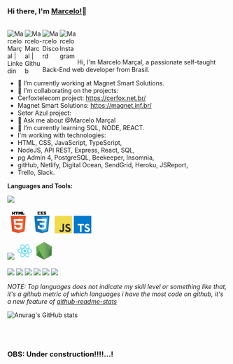 ### Hi there, I'm [Marcelo!](https://github.com/Marcelo-Marcal)👋
<br/>

<a href="https://www.linkedin.com/in/marcelo-mar%C3%A7al-464911a5/">
  <img align="left" alt="Marcelo Marçal | Linkedin" width="40px" src="https://raw.github.com/marcelo-marcal/marcelo-marcal/main/imgs/linkedin.png" />
</a>
<a href="https://github.com/Marcelo-Marcal">
  <img align="left" alt="Marcelo-Marcal | Github" width="40px" src="https://raw.github.com/marcelo-marcal/marcelo-marcal/main/imgs/github.png" />
</a>
<a href="https://discord.com/channels/@me">
  <img align="left" alt="Marcelo Discord" width="40px" src="https://raw.github.com/marcelo-marcal/marcelo-marcal/main/imgs/discord.png" />
</a>
<a href="https://www.instagram.com/marcelo_a_marcal/">
  <img align="left" alt="Marcelo Instagram" width="40px" src="https://raw.github.com/marcelo-marcal/marcelo-marcal/main/imgs/instagram.png" />
</a>

<br>
<br/>
<br/>

Hi, I'm Marcelo Marçal, a passionate self-taught Back-End web developer from Brasil.

- 🔭 I’m currently working at Magnet Smart Solutions.
- 👯 I'm collaborating on the projects: 
- Cerfoxtelecom project: https://cerfox.net.br/
- Magnet Smart Solutions: https://magnet.inf.br/ 
- Setor Azul project:
- 💬 Ask me about @Marcelo Marçal
- 🌱 I’m currently learning SQL, NODE, REACT.
- I'm working with technologies: 
- HTML, CSS, JavaScript, TypeScript, 
- NodeJS, API REST, Express, React, SQL, 
- pg Admin 4, PostgreSQL, Beekeeper, Insomnia, 
- gitHub, Netlify, Digital Ocean, SendGrid, Heroku, JSReport, 
- Trello, Slack.



**Languages and Tools:** 
<!--- 
<code><img height="40" src="https://raw.github.com/marcelo-marcal/marcelo-marcal/main/imgs/windows.png"></code>
--->
<code><img height="40" src="https://raw.github.com/marcelo-marcal/marcelo-marcal/main/imgs/ubuntu.png"></code>
<br>
<br>
<code><img src="https://github.com/devicons/devicon/raw/master/icons/html5/html5-original-wordmark.svg" alt="html" width="50" height="50" style="max-width:100%;"></code> 
<code><img src="https://github.com/devicons/devicon/raw/master/icons/css3/css3-original-wordmark.svg" alt="css" width="50" height="50" style="max-width:100%;"></code>
<code><img height="40" src="https://raw.githubusercontent.com/github/explore/80688e429a7d4ef2fca1e82350fe8e3517d3494d/topics/javascript/javascript.png"></code>
<code><img height="40" src="https://raw.githubusercontent.com/github/explore/80688e429a7d4ef2fca1e82350fe8e3517d3494d/topics/typescript/typescript.png"></code>
<br>
<br>
<code><img height="40" src="https://raw.github.com/marcelo-marcal/marcelo-marcal/main/imgs/git.png"></code>
<code><img height="40" src="https://raw.githubusercontent.com/github/explore/80688e429a7d4ef2fca1e82350fe8e3517d3494d/topics/react/react.png"></code>
<code><img height="40" src="https://raw.githubusercontent.com/github/explore/80688e429a7d4ef2fca1e82350fe8e3517d3494d/topics/nodejs/nodejs.png"></code>
<br>
<br>
<code><img height="40" src="https://raw.github.com/marcelo-marcal/marcelo-marcal/main/imgs/heroku01.png"></code>
<code><img height="40" src="https://raw.github.com/marcelo-marcal/marcelo-marcal/main/imgs/sendgrid.png"></code>
<code><img height="40" src="https://raw.github.com/marcelo-marcal/marcelo-marcal/main/imgs/netlify.png"></code>
<code><img height="40" src="https://raw.github.com/marcelo-marcal/marcelo-marcal/main/imgs/digital-ocean.png"></code>
<code><img height="40" src="https://raw.github.com/marcelo-marcal/marcelo-marcal/main/imgs/jsreport.png"></code>
<code><img height="50" src="https://raw.github.com/marcelo-marcal/marcelo-marcal/main/imgs/postgresql.png"></code>

<!--- 
<code><img height="40" src="https://raw.githubusercontent.com/github/explore/5c058a388828bb5fde0bcafd4bc867b5bb3f26f3/topics/graphql/graphql.png"></code>
--->
<!--- 
  if you have forked this to use on your profile, 
  Change the `github-readme-stats.anuraghazra1.vercel.app` to `github-readme-stats.vercel.app` 
--->

<!-- Change the `github-readme-stats.anuraghazra1.vercel.app` to `github-readme-stats.vercel.app`  -->

*NOTE: Top languages does not indicate my skill level or something like that, it's a github metric of which languages i have the most code on github, it's a new feature of [github-readme-stats](https://github.com/anuraghazra/github-readme-stats)*<br>


![Anurag's GitHub stats](https://github-readme-stats.vercel.app/api?username=Marcelo-Marcal&show_icons=true&theme=dracula)

<br>
<br>

### OBS: Under construction!!!!...!
